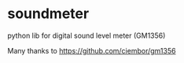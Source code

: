 # soundmeter
python lib for digital sound level meter (GM1356)

Many thanks to https://github.com/ciembor/gm1356
